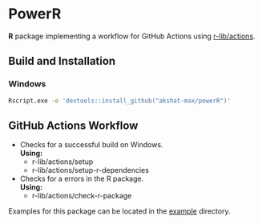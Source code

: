 # PowerR
**R** package implementing a workflow for GitHub Actions using [r-lib/actions](https://github.com/r-lib/actions).


## Build and Installation


### Windows
```sh
Rscript.exe -e 'devtools::install_github("akshat-max/powerR")'
```

## GitHub Actions Workflow
- Checks for a successful build on Windows. </br>
  **Using:**
    - r-lib/actions/setup
    - r-lib/actions/setup-r-dependencies
- Checks for a errors in the R package. </br>
  **Using:**
    - r-lib/actions/check-r-package


Examples for this package can be located in the [example]() directory. 
